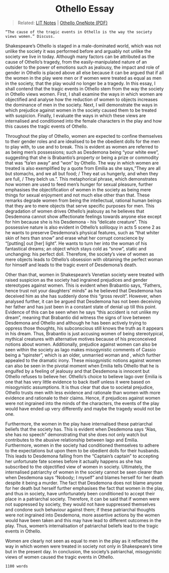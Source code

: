 <h1 align="center"><b> Othello Essay </b></h1>

> Related: [LIT Notes](/tcfs-notes/LIT/README.md) | [Othello OneNote (PDF)](lit-othello-onenote.pdf)

```
“The cause of the tragic events in Othello is the way the society views women.” Discuss.
```

Shakespeare’s Othello is staged in a male-dominated world, which was not unlike the society it was performed before and arguably not unlike the society we live in today. Although many factors can be attributed as the cause of Othello’s tragedy, from the easily-manipulated nature of an outsider to the power of emotions such as jealousy, the impact and role of gender in Othello is placed above all else because it can be argued that if all the women in the play were men or if women were treated as equal as men in the society, that the play would no longer be a tragedy. In this essay, I shall contend that the tragic events in Othello stem from the way the society in Othello views women. First, I shall examine the ways in which women are objectified and analyse how the reduction of women to objects increases the dominance of men in the society. Next, I will demonstrate the ways in which prejudice against women in the society caused them to be treated with suspicion. Finally, I evaluate the ways in which these views are internalised and conditioned into the female characters in the play and how this causes the tragic events of Othello.

Throughout the play of Othello, women are expected to confine themselves to their gender roles and are idealised to be the obedient dolls for the men to play with, to use and to break. This is evident as women are referred to as being men’s possessions; such as Desdemona being “your white ewe”, suggesting that she is Brabantio’s property or being a prize or commodity that was “ta’en away” and “won” by Othello. The way in which women are treated is also exemplified by a quote from Emilia as she says,“They are all but stomachs, and we all but food; / They eat us hungerly, and when they are full, / They belch us.”. This metaphorical phrase, which demonstrates how women are used to feed men’s hunger for sexual pleasure, further emphasises the objectification of women in the society as being mere things for sexual enjoyment and not much else other than that.  These remarks degrade women from being the intellectual, rational human beings that they are to mere objects that serve specific purposes for men. This degradation of women drives Othello’s jealousy as he believes that Desdemona cannot show affectionate feelings towards anyone else except for him because she is his Desdemona - his “delicate creature”. This possessive nature is also evident in Othello’s soliloquy in acts 5 scene 2 as he wants to preserve Desdemona’s physical features, such as “that whiter skin of hers than snow” and erase what her corrupt conscience by “[putting] out [her] light”. He wants to turn her into the woman of his fantastical dreams; an object which stays cold as “snow”, static and unchanging: his perfect doll. Therefore, the society’s view of women as mere objects leads to Othello’s obsession with obtaining the perfect woman for himself and leads to the tragic event of Desdemona’s death. 

Other than that, women in Shakespeare’s Venetian society were treated with raised suspicion as the society had ingrained prejudices and gender stereotypes against women. This is evident when Brabantio says, “Fathers, hence trust not your daughters’ minds” as he believed that Desdemona has deceived him as she has suddenly done this “gross revolt”. However, when analysed further, it can be argued that Desdemona has not been deceiving her father and has just been in a constant state of denial up till this point. Evidence of this can be seen when he says “this accident is not unlike my dream”, meaning that Brabantio did witness the signs of love between Desdemona and Othello and although he has been actively trying to oppress those thoughts, his subconscious still knows the truth as it appears in his dream. Thus, Brabantio is just accusing women of being stereotypical, mythical creatures with alternative motives because of his preconceived notions about women. Additionally, prejudice against women can also be seen within the society as Iago makes misogynistic comments of Cassio being a “spinster”, which is an older, unmarried woman and , which further appealed to the dramatic irony. These misogynistic notions against women can also be seen in the pivotal moment when Emilia tells Othello that he is engulfed by a feeling of jealousy and that Desdemona is innocent but Othello refuses to believe her. Othello’s choice to believe Iago over Emilia is one that has very little evidence to back itself unless it were based on misogynistic assumptions. It is thus clear that due to societal prejudice, Othello trusts men with less evidence and rationale than women with more evidence and rationale to their claims. Hence, if prejudices against women were not ingrained into the minds of the characters, the events of the play would have ended up very differently and maybe the tragedy would not be one.

Furthermore, the women in the play have internalised these patriarchal beliefs that the society has. This is evident when Desdemona says “Alas, she has no speech” demonstrating that she does not only watch but contributes to the abusive relationship between Iago and Emilia. Furthermore, women in the society had conditioned themselves to adhere to the expectations but upon them to be obedient dolls for their husbands. This leads to Desdemona falling from the “Captain’s captain” to accepting her unfortunate fate scenes before it actually happens as she has subscribed to the objectified view of women in society. Ultimately, the internalised patriarchy of women in the society cannot be seen clearer than when Desdemona says “Nobody; I myself” and blames herself for her death despite it being a murder. The fact that Desdemona does not blame anyone for her death but herself further emphasises the fact that women in the play, and thus in society, have unfortunately been conditioned to accept their place in a patriarchal society. Therefore, it can be said that if women were not suppressed by society, they would not have suppressed themselves and condone such behaviour against them; if these patriarchal thoughts were not ingrained into Desdemona, more assertive actions by the women would have been taken and this may have lead to different outcomes in the play. Thus, women’s internalisation of patriarchal beliefs lead to the tragic events in Othello. 

Women are clearly not seen as equal to men in the play as it reflected the way in which women were treated in society not only in Shakespeare’s time but in the present day. In conclusion, the society’s patriarchal, misogynistic views of women caused the tragic events in Othello.

`1100 words`
